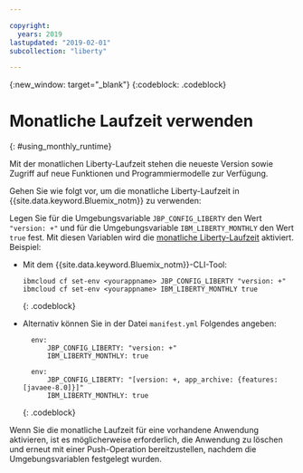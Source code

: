 ```yaml
---

copyright:
  years: 2019
lastupdated: "2019-02-01"
subcollection: "liberty"

---
```


{:new_window: target="_blank"}
{:codeblock: .codeblock}

# Monatliche Laufzeit verwenden
{: #using_monthly_runtime}

Mit der monatlichen Liberty-Laufzeit stehen die neueste Version sowie Zugriff auf neue Funktionen und Programmiermodelle zur Verfügung.

Gehen Sie wie folgt vor, um die monatliche Liberty-Laufzeit in {{site.data.keyword.Bluemix_notm}} zu verwenden:

Legen Sie für die Umgebungsvariable `JBP_CONFIG_LIBERTY` den Wert `"version: +"` und für die Umgebungsvariable `IBM_LIBERTY_MONTHLY` den Wert `true` fest. Mit diesen Variablen wird die [monatliche Liberty-Laufzeit](/docs/runtimes/liberty/buildpackDefaults.html#liberty_versions) aktiviert. Beispiel:
  * Mit dem {{site.data.keyword.Bluemix_notm}}-CLI-Tool:
    ```
    ibmcloud cf set-env <yourappname> JBP_CONFIG_LIBERTY "version: +"
    ibmcloud cf set-env <yourappname> IBM_LIBERTY_MONTHLY true
    ```
    {: .codeblock}

  * Alternativ können Sie in der Datei `manifest.yml` Folgendes angeben:
    ```
      env:
          JBP_CONFIG_LIBERTY: "version: +"
          IBM_LIBERTY_MONTHLY: true
    ```

    ```
      env:
          JBP_CONFIG_LIBERTY: "[version: +, app_archive: {features: [javaee-8.0]}]"
          IBM_LIBERTY_MONTHLY: true
    ```
    {: .codeblock}

Wenn Sie die monatliche Laufzeit für eine vorhandene Anwendung aktivieren, ist es möglicherweise erforderlich, die Anwendung zu löschen und erneut mit einer Push-Operation bereitzustellen, nachdem die Umgebungsvariablen festgelegt wurden.

